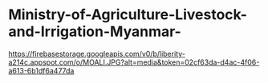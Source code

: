 # Ministry-of-Agriculture-Livestock-and-Irrigation-Myanmar-
https://firebasestorage.googleapis.com/v0/b/liberity-a214c.appspot.com/o/MOALI.JPG?alt=media&token=02cf63da-d4ac-4f06-a613-6b1df6a477da
